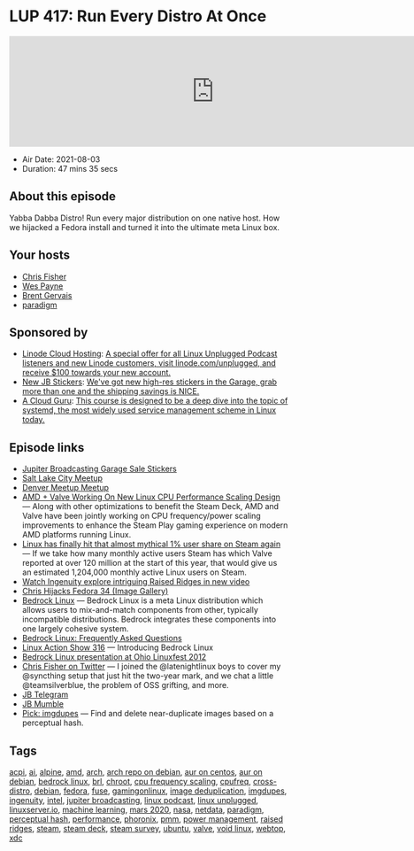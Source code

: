 # LUP 417: Run Every Distro At Once

<iframe src="https://player.fireside.fm/v2/RUkczH-V+Ub89klif?theme=dark" width="740" height="200" frameborder="0" scrolling="no"></iframe>

* Air Date: 2021-08-03
* Duration: 47 mins 35 secs

## About this episode

Yabba Dabba Distro! Run every major distribution on one native host. How we hijacked a Fedora install and turned it into the ultimate meta Linux box.

## Your hosts
* [Chris Fisher](https://linuxunplugged.com/hosts/chrislas)
* [Wes Payne](https://linuxunplugged.com/hosts/wes)
* [Brent Gervais](https://linuxunplugged.com/guests/brentgervais)
* [paradigm](https://linuxunplugged.com/guests/paradigm)

## Sponsored by

  * [Linode Cloud Hosting](https://linode.com/unplugged): [A special offer for all Linux Unplugged Podcast listeners and new Linode customers, visit linode.com/unplugged, and receive $100 towards your new account. ](https://linode.com/unplugged)
  * [New JB Stickers](https://www.jupitergarage.com/products): [We've got new high-res stickers in the Garage, grab more than one and the shipping savings is NICE.](https://www.jupitergarage.com/products)
  * [A Cloud Guru](https://acloud.guru/learn/023b7235-ba2d-41a8-9273-9c955c47715a/?utm_source=jupiter&utm_medium=cpc): [This course is designed to be a deep dive into the topic of systemd, the most widely used service management scheme in Linux today.](https://acloud.guru/learn/023b7235-ba2d-41a8-9273-9c955c47715a/?utm_source=jupiter&utm_medium=cpc)



## Episode links

  * [Jupiter Broadcasting Garage Sale Stickers](https://www.jupitergarage.com/category/stickers "Jupiter Broadcasting Garage Sale Stickers")
  * [Salt Lake City Meetup](https://www.meetup.com/jupiterbroadcasting/events/278854904/ "Salt Lake City Meetup")
  * [Denver Meetup Meetup](https://www.meetup.com/jupiterbroadcasting/events/278855088/ "Denver Meetup Meetup")
  * [AMD + Valve Working On New Linux CPU Performance Scaling Design](https://www.phoronix.com/scan.php?page=news_item&px=AMD-Valve-New-CPU-Freq "AMD + Valve Working On New Linux CPU Performance Scaling Design") — Along with other optimizations to benefit the Steam Deck, AMD and Valve have been jointly working on CPU frequency/power scaling improvements to enhance the Steam Play gaming experience on modern AMD platforms running Linux.
  * [Linux has finally hit that almost mythical 1% user share on Steam again](https://www.gamingonlinux.com/2021/08/linux-has-finally-hit-that-almost-mythical-1-user-share-on-steam-again "Linux has finally hit that almost mythical 1% user share on Steam again") — If we take how many monthly active users Steam has which Valve reported at over 120 million at the start of this year, that would give us an estimated 1,204,000 monthly active Linux users on Steam.
  * [Watch Ingenuity explore intriguing Raised Ridges in new video](https://www.space.com/amp/mars-helicopter-ingenuity-raised-ridges-video "Watch Ingenuity explore intriguing Raised Ridges in new video")
  * [Chris Hijacks Fedora 34 (Image Gallery)](https://imgur.com/a/aXOYM8b "Chris Hijacks Fedora 34 \(Image Gallery\)")
  * [Bedrock Linux](https://bedrocklinux.org/ "Bedrock Linux") — Bedrock Linux is a meta Linux distribution which allows users to mix-and-match components from other, typically incompatible distributions. Bedrock integrates these components into one largely cohesive system.
  * [Bedrock Linux: Frequently Asked Questions](https://bedrocklinux.org/faq.html "Bedrock Linux: Frequently Asked Questions")
  * [Linux Action Show 316](https://www.youtube.com/watch?v=b-fGkmG9R54&t=2522s "Linux Action Show 316") — Introducing Bedrock Linux
  * [Bedrock Linux presentation at Ohio Linuxfest 2012](https://www.youtube.com/watch?v=7lIWagDFm6c "Bedrock Linux presentation at Ohio Linuxfest 2012")
  * [Chris Fisher on Twitter](https://twitter.com/ChrisLAS/status/1419778722392010765 "Chris Fisher on Twitter") — I joined the @latenightlinux boys to cover my @syncthing setup that just hit the two-year mark, and we chat a little @teamsilverblue, the problem of OSS grifting, and more.
  * [JB Telegram](http://jupiterbroadcasting.com/telegram "JB Telegram")
  * [JB Mumble](http://linuxunplugged.com/mumble "JB Mumble")
  * [Pick: imgdupes](https://github.com/knjcode/imgdupes "Pick: imgdupes") — Find and delete near-duplicate images based on a perceptual hash.



## Tags

[acpi](https://linuxunplugged.com/tags/acpi), [ai](https://linuxunplugged.com/tags/ai), [alpine](https://linuxunplugged.com/tags/alpine), [amd](https://linuxunplugged.com/tags/amd), [arch](https://linuxunplugged.com/tags/arch), [arch repo on debian](https://linuxunplugged.com/tags/arch%20repo%20on%20debian), [aur on centos](https://linuxunplugged.com/tags/aur%20on%20centos), [aur on debian](https://linuxunplugged.com/tags/aur%20on%20debian), [bedrock linux](https://linuxunplugged.com/tags/bedrock%20linux), [brl](https://linuxunplugged.com/tags/brl), [chroot](https://linuxunplugged.com/tags/chroot), [cpu frequency scaling](https://linuxunplugged.com/tags/cpu%20frequency%20scaling), [cpufreq](https://linuxunplugged.com/tags/cpufreq), [cross-distro](https://linuxunplugged.com/tags/cross-distro), [debian](https://linuxunplugged.com/tags/debian), [fedora](https://linuxunplugged.com/tags/fedora), [fuse](https://linuxunplugged.com/tags/fuse), [gamingonlinux](https://linuxunplugged.com/tags/gamingonlinux), [image deduplication](https://linuxunplugged.com/tags/image%20deduplication), [imgdupes](https://linuxunplugged.com/tags/imgdupes), [ingenuity](https://linuxunplugged.com/tags/ingenuity), [intel](https://linuxunplugged.com/tags/intel), [jupiter broadcasting](https://linuxunplugged.com/tags/jupiter%20broadcasting), [linux podcast](https://linuxunplugged.com/tags/linux%20podcast), [linux unplugged](https://linuxunplugged.com/tags/linux%20unplugged), [linuxserver.io](https://linuxunplugged.com/tags/linuxserver.io), [machine learning](https://linuxunplugged.com/tags/machine%20learning), [mars 2020](https://linuxunplugged.com/tags/mars%202020), [nasa](https://linuxunplugged.com/tags/nasa), [netdata](https://linuxunplugged.com/tags/netdata), [paradigm](https://linuxunplugged.com/tags/paradigm), [perceptual hash](https://linuxunplugged.com/tags/perceptual%20hash), [performance](https://linuxunplugged.com/tags/performance), [phoronix](https://linuxunplugged.com/tags/phoronix), [pmm](https://linuxunplugged.com/tags/pmm), [power management](https://linuxunplugged.com/tags/power%20management), [raised ridges](https://linuxunplugged.com/tags/raised%20ridges), [steam](https://linuxunplugged.com/tags/steam), [steam deck](https://linuxunplugged.com/tags/steam%20deck), [steam survey](https://linuxunplugged.com/tags/steam%20survey), [ubuntu](https://linuxunplugged.com/tags/ubuntu), [valve](https://linuxunplugged.com/tags/valve), [void linux](https://linuxunplugged.com/tags/void%20linux), [webtop](https://linuxunplugged.com/tags/webtop), [xdc](https://linuxunplugged.com/tags/xdc)